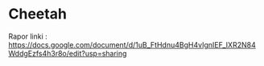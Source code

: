 # Cheetah

Rapor linki : https://docs.google.com/document/d/1uB_FtHdnu4BgH4vIgnIEF_IXR2N84WddgEzfs4h3r8o/edit?usp=sharing
